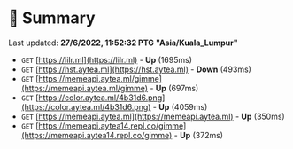 # 📖 Summary
Last updated: **27/6/2022, 11:52:32 PTG "Asia/Kuala_Lumpur"**

- `GET` [https://lilr.ml](https://lilr.ml) - **Up** (1695ms)
- `GET` [https://hst.aytea.ml](https://hst.aytea.ml) - **Down** (493ms)
- `GET` [https://memeapi.aytea.ml/gimme](https://memeapi.aytea.ml/gimme) - **Up** (697ms)
- `GET` [https://color.aytea.ml/4b31d6.png](https://color.aytea.ml/4b31d6.png) - **Up** (4059ms)
- `GET` [https://memeapi.aytea.ml](https://memeapi.aytea.ml) - **Up** (350ms)
- `GET` [https://memeapi.aytea14.repl.co/gimme](https://memeapi.aytea14.repl.co/gimme) - **Up** (372ms)
